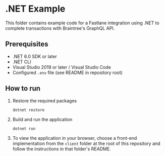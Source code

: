 # .NET Example

This folder contains example code for a Fastlane integration using .NET to complete transactions with Braintree's GraphQL API.

## Prerequisites

- .NET 6.0 SDK or later
- .NET CLI
- Visual Studio 2019 or later / Visual Studio Code
- Configured `.env` file (see README in repository root)

## How to run

1. Restore the required packages
    ```
    dotnet restore
    ```
2. Build and run the application
    ```
    dotnet run
    ```
3. To view the application in your browser, choose a front-end implementation from the `client` folder at the root of this repository and follow the instructions in that folder's README.
